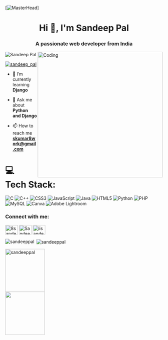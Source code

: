 [![MasterHead](https://mir-s3-cdn-cf.behance.net/project_modules/fs/54b6c068097599.5b50bca476b9b.gif)]
<h1 align="center">Hi 👋, I'm Sandeep Pal</h1>
<h3 align="center">A passionate web developer from India</h3>
<img align="right" alt="Coding" width="400" src="https://cdn.dribbble.com/users/1162077/screenshots/3848914/programmer.gif">

<p align="left"> <img src="https://komarev.com/ghpvc/?username=pal-sandeep&label=Profile%20views&color=0e75b6&style=flat" alt="Sandeep Pal" /> </p>

<p align="left"> <a href="https://twitter.com/8sandeepkumar" target="blank"><img src="https://img.shields.io/twitter/follow/8sandeepkumar?logo=twitter&style=for-the-badge" alt="sandeep_pal" /></a> </p>

- 🌱 I’m currently learning **Django**

- 💬 Ask me about **Python and Django**

- 📫 How to reach me **skumar8work@gmail.com**

# 💻 Tech Stack:
![C](https://img.shields.io/badge/c-%2300599C.svg?style=for-the-badge&logo=c&logoColor=white) ![C++](https://img.shields.io/badge/c++-%2300599C.svg?style=for-the-badge&logo=c%2B%2B&logoColor=white) ![CSS3](https://img.shields.io/badge/css3-%231572B6.svg?style=for-the-badge&logo=css3&logoColor=white) ![JavaScript](https://img.shields.io/badge/javascript-%23323330.svg?style=for-the-badge&logo=javascript&logoColor=%23F7DF1E) ![Java](https://img.shields.io/badge/java-%23ED8B00.svg?style=for-the-badge&logo=java&logoColor=white) ![HTML5](https://img.shields.io/badge/html5-%23E34F26.svg?style=for-the-badge&logo=html5&logoColor=white) ![Python](https://img.shields.io/badge/python-3670A0?style=for-the-badge&logo=python&logoColor=ffdd54) ![PHP](https://img.shields.io/badge/php-%23777BB4.svg?style=for-the-badge&logo=php&logoColor=white) ![MySQL](https://img.shields.io/badge/mysql-%2300f.svg?style=for-the-badge&logo=mysql&logoColor=white) ![Canva](https://img.shields.io/badge/Canva-%2300C4CC.svg?style=for-the-badge&logo=Canva&logoColor=white) ![Adobe Lightroom](https://img.shields.io/badge/Adobe%20Lightroom-31A8FF.svg?style=for-the-badge&logo=Adobe%20Lightroom&logoColor=white)


<h3 align="left">Connect with me:</h3>
<p align="left">
<a href="https://twitter.com/8sandeepkumar" target="blank"><img align="center" src="https://raw.githubusercontent.com/rahuldkjain/github-profile-readme-generator/master/src/images/icons/Social/twitter.svg" alt="8sandeepkumar" height="30" width="40" /></a>
<a href="https://linkedin.com/in/sandeepcodes" target="blank"><img align="center" src="https://raw.githubusercontent.com/rahuldkjain/github-profile-readme-generator/master/src/images/icons/Social/linked-in-alt.svg" alt="Sandeep Pal" height="30" width="40" /></a>
<a href="https://instagram.com/iisandeepkumar" target="blank"><img align="center" src="https://raw.githubusercontent.com/rahuldkjain/github-profile-readme-generator/master/src/images/icons/Social/instagram.svg" alt="iisandeepkumar" height="30" width="40" /></a>
</p>

<p><img align="left" src="https://github-readme-stats.vercel.app/api/top-langs?username=pal-sandeep&show_icons=true&locale=en&layout=compact" alt="sandeeppal" /></p>

<p>&nbsp;<img align="center" src="https://github-readme-stats.vercel.app/api?username=pal-sandeep&show_icons=true&locale=en" alt="sandeeppal" /></p>

<p><img height="137px" width=50% align="center" src="https://github-readme-streak-stats.herokuapp.com/?user=pal-sandeep&" alt="sandeeppal" />
<img height="137px" width=50%
  src="https://stackoverflow-card.vercel.app/?userID=18576721&theme=dracula"
/>
  </p>
<img width=100% title="Nemonet TYP" alt="Nemonet TYP"  src="https://capsule-render.vercel.app/api?type=waving&color=gradient&customColorList=6,11,20&height=170&section=footer&fontSize=42&fontColor=fff&animation=twinkling
